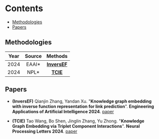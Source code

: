 # Contents

* [Methodologies](#methodologies)
* [Papers](#papers)

## Methodologies

| Year | Source | Methods |
|:----:|:------:|:-------:|
| 2024 | EAAI* | **[InversEF](#InversEF)** |
| 2024 | NPL* | **[TCIE](#TCIE)** |


## Papers

- <a name="InversEF"></a> **(InversEF)** Qianjin Zhang, Yandan Xu. "**Knowledge graph embedding with inverse function representation for link prediction**". **Engineering Applications of Artificial Intelligence 2024**. [paper](https://www.sciencedirect.com/science/article/abs/pii/S0952197623014094?via%3Dihub)

- <a name="TCIE"></a> **(TCIE)** Tao Wang, Bo Shen, Jinglin Zhang, Yu Zhong. "**Knowledge Graph Embedding via Triplet Component Interactions**". **Neural Processing Letters 2024**. [paper](https://link.springer.com/article/10.1007/s11063-024-11481-8)
